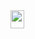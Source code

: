 <img src="/tex/eab32316a89e67b119a6611bc1b3bd21.svg?invert_in_darkmode&sanitize=true" align=middle width=21.91788224999999pt height=28.511366399999982pt/>
